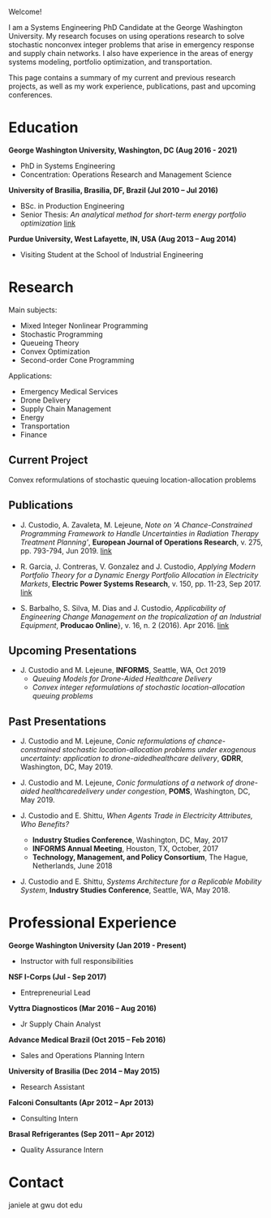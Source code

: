Welcome!

I am a Systems Engineering PhD Candidate at the George Washington University. My research focuses on using operations research to solve  stochastic nonconvex integer problems that arise in emergency response and supply chain networks. I also have experience in the areas of energy systems modeling, portfolio optimization, and transportation.

This page contains a summary of my current and previous research projects, as well as my work experience, publications, past and upcoming conferences.

# Education
**George Washington University, Washington, DC (Aug 2016 -  2021)**
- PhD in Systems Engineering 
- Concentration: Operations Research and Management Science

**University of Brasilia, Brasilia, DF, Brazil (Jul 2010 – Jul 2016)**
- BSc. in Production Engineering
- Senior Thesis: _An analytical method for short-term energy portfolio optimization_ [link](href{http://bdm.unb.br/bitstream/10483/15646/1/2016_JanieleEduardaSilvaCostaCustodio_tcc.pdf)

**Purdue University, West Lafayette, IN, USA (Aug 2013 – Aug 2014)**
- Visiting Student at the School of Industrial Engineering

# Research
Main subjects:
- Mixed Integer Nonlinear Programming
- Stochastic Programming
- Queueing Theory
- Convex Optimization
- Second-order Cone Programming

Applications: 
- Emergency Medical Services
- Drone Delivery
- Supply Chain Management
- Energy
- Transportation
- Finance

## Current Project
Convex reformulations of stochastic queuing location-allocation problems

## Publications
- J. Custodio, A. Zavaleta, M. Lejeune, _Note on 'A Chance-Constrained Programming Framework to Handle Uncertainties in Radiation Therapy Treatment Planning'_, **European Journal of Operations Research**,  v. 275, pp. 793-794, Jun 2019. [link](https://doi.org/10.1016/j.ejor.2018.11.071)

- R. Garcia, J. Contreras, V. Gonzalez and  J. Custodio, _Applying Modern Portfolio Theory for a Dynamic Energy Portfolio Allocation in Electricity Markets_, **Electric Power Systems Research**, v. 150, pp. 11-23, Sep 2017. 
[link](https://doi.org/10.1016/j.epsr.2017.04.026)

- S. Barbalho, S. Silva, M. Dias and J. Custodio, _Applicability of Engineering Change Management on the tropicalization of an Industrial Equipment_, **Producao Online**},  v. 16, n. 2 (2016). Apr 2016. [link](http://dx.doi.org/10.14488/1676-1901.v16i2.2198)

## Upcoming Presentations
- J. Custodio and M. Lejeune, **INFORMS**, Seattle, WA, Oct 2019
  - _Queuing Models for Drone-Aided Healthcare Delivery_
  - _Convex integer reformulations of stochastic location-allocation queuing problems_

## Past Presentations

- J. Custodio and M. Lejeune, _Conic  reformulations  of  chance-constrained stochastic location-allocation problems under exogenous uncertainty:  application to drone-aidedhealthcare delivery_, **GDRR**, Washington, DC, May 2019.

- J. Custodio and M. Lejeune, _Conic formulations of a network of drone-aided healthcaredelivery under congestion_, **POMS**, Washington, DC, May 2019.

- J. Custodio and E. Shittu, _When Agents Trade in Electricity Attributes, Who Benefits?_
  - **Industry Studies Conference**, Washington, DC, May, 2017
  - **INFORMS Annual Meeting**, Houston, TX, October, 2017
  - **Technology, Management, and Policy Consortium**, The Hague, Netherlands, June 2018
  
- J. Custodio and E. Shittu, _Systems  Architecture  for  a  Replicable  Mobility  System_, **Industry Studies Conference**, Seattle, WA, May 2018.

# Professional Experience

**George Washington University (Jan 2019 - Present)**
- Instructor with full responsibilities

**NSF I-Corps (Jul - Sep 2017)**
- Entrepreneurial Lead

**Vyttra Diagnosticos (Mar 2016 – Aug 2016)**
- Jr Supply Chain Analyst

**Advance Medical Brazil (Oct 2015 – Feb 2016)**
- Sales and Operations Planning Intern

**University of Brasilia (Dec 2014 – May 2015)**
- Research Assistant

**Falconi Consultants (Apr 2012 – Apr 2013)**
- Consulting Intern

**Brasal Refrigerantes (Sep 2011 – Apr 2012)**
- Quality Assurance Intern

# Contact

janiele at gwu dot edu
